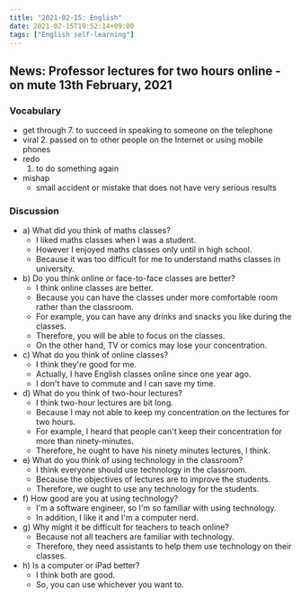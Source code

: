 ```yaml
---
title: "2021-02-15: English"
date: 2021-02-15T19:52:14+09:00
tags: ["English self-learning"]
---
```


## News: Professor lectures for two hours online - on mute 13th February, 2021

### Vocabulary

* get through
  7. to succeed in speaking to someone on the telephone
* viral
  2. passed on to other people on the Internet or using mobile phones
* redo
  1. to do something again
* mishap
  - small accident or mistake that does not have very serious results

### Discussion

* a) What did you think of maths classes?
  - I liked maths classes when I was a student.
  - However I enjoyed maths classes only until in high school.
  - Because it was too difficult for me to understand maths classes in university.
* b) Do you think online or face-to-face classes are better?
  - I think online classes are better.
  - Because you can have the classes under more comfortable room rather than the classroom.
  - For example, you can have any drinks and snacks you like during the classes.
  - Therefore, you will be able to focus on the classes.
  - On the other hand, TV or comics may lose your concentration.
* c) What do you think of online classes?
  - I think they're good for me.
  - Actually, I have English classes online since one year ago.
  - I don't have to commute and I can save my time.
* d) What do you think of two-hour lectures?
  - I think two-hour lectures are bit long.
  - Because I may not able to keep my concentration on the lectures for two hours.
  - For example, I heard that people can't keep their concentration for more than ninety-minutes.
  - Therefore, he ought to have his ninety minutes lectures, I think.
* e) What do you think of using technology in the classroom?
  - I think everyone should use technology in the classroom.
  - Because the objectives of lectures are to improve the students.
  - Therefore, we ought to use any technology for the students.
* f) How good are you at using technology?
  - I'm a software engineer, so I'm so familiar with using technology.
  - In addition, I like it and I'm a computer nerd.
* g) Why might it be difficult for teachers to teach online?
  - Because not all teachers are familiar with technology.
  - Therefore, they need assistants to help them use technology on their classes.  
* h) Is a computer or iPad better?
  - I think both are good.
  - So, you can use whichever you want to.

